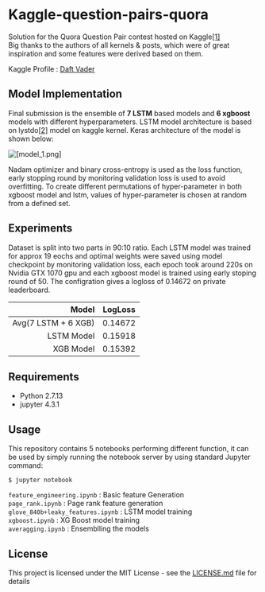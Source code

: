 # Kaggle-question-pairs-quora

Solution for the Quora Question Pair contest hosted on Kaggle[[1]](https://data.quora.com/First-Quora-Dataset-Release-Question-Pairs)  
Big thanks to the authors of all kernels & posts, which were of great inspiration and some features were derived based on them.

Kaggle Profile : [Daft Vader](https://www.kaggle.com/syeddanish)

## Model Implementation

Final submission is the ensemble of **7 LSTM** based models and **6 xgboost** models with different hyperparameters. LSTM model architecture is based on lystdo[[2]](https://www.kaggle.com/lystdo/lb-0-18-lstm-with-glove-and-magic-features) model on kaggle kernel. Keras architecture of the model is shown below:


![[model_1.png]](model_1.png)


Nadam optimizer and binary cross-entropy is used as  the loss function, early stopping round by monitoring validation loss is used to avoid overfitting. To create different permutations of hyper-parameter in both xgboost model and lstm, values of hyper-parameter is chosen at random from a defined set.

## Experiments

Dataset is split into two parts in 90:10 ratio. Each LSTM model was trained for approx 19 eochs and optimal weights were saved using model checkpoint by monitoring validation loss, each epoch took around 220s on Nvidia GTX 1070 gpu and each xgboost model is trained using early stoping round of 50. The configration gives a logloss of 0.14672 on private leaderboard.

| Model | LogLoss |
|-----------:|:------------:|
| Avg(7 LSTM + 6 XGB) | 0.14672 |
| LSTM Model | 0.15918 |
| XGB Model | 0.15392 |

## Requirements

* Python 2.7.13
* jupyter 4.3.1

## Usage

This repository contains 5 notebooks performing different function, it can be used by simply running the notebook server by using standard Jupyter command:

```
$ jupyter notebook
```

`feature_engineering.ipynb` : Basic feature Generation  
`page_rank.ipynb` : Page rank feature generation  
`glove_840b+leaky_features.ipynb` : LSTM model training  
`xgboost.ipynb` : XG Boost model training  
`averagging.ipynb` : Ensemblling the models

## License

This project is licensed under the MIT License - see the [LICENSE.md](LICENSE) file for details
